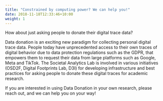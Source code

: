 ```yaml
---
title: "Constrained by computing power? We can help you!"
date: 2018-11-18T12:33:46+10:00
weight: 1
---
```


How about just asking people to donate their digital trace data?
<!--more-->

Data donation is an exciting new paradigm for collecting personal digital trace data. People today have unprecedented access to their own traces of digital behavior due to data protection regulations such as the GDPR, that empowers them to request their data from large platforms such as Google, Meta and TikTok. The Societal Analytics Lab is involved in various initiatives (OSD2F, Digital Footprints Lab, D3I) for developing infrastructure and best practices for asking people to donate these digital traces for academic research.

If you are interested in using Data Donation in your own research, please reach out, and we can help you on your way!